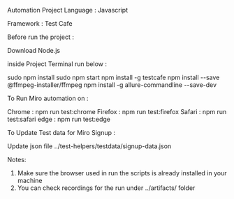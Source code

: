 
Automation Project
Language : Javascript

Framework : Test Cafe

Before run the project :

Download Node.js

inside Project Terminal run below :

sudo npm install 
sudo  npm start
npm install -g testcafe 
npm install --save @ffmpeg-installer/ffmpeg
npm install -g allure-commandline --save-dev


To Run Miro automation on :

Chrome  : npm run test:chrome 
Firefox  : npm run test:firefox 
Safari  : npm run test:safari 
edge  : npm run test:edge 


To Update Test data for Miro Signup :

Update json file ../test-helpers/testdata/signup-data.json

Notes:
1) Make sure the browser used in run the scripts is already installed in your machine 
2) You can check recordings for the run under ../artifacts/ folder

